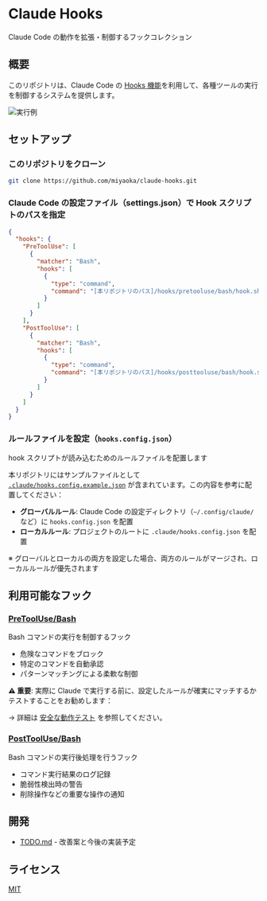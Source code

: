 # Claude Hooks

Claude Code の動作を拡張・制御するフックコレクション

## 概要

このリポジトリは、Claude Code の [Hooks 機能](https://docs.anthropic.com/en/docs/claude-code/hooks)を利用して、各種ツールの実行を制御するシステムを提供します。

<img alt="実行例" src="https://github.com/user-attachments/assets/e4e07a05-0d40-4c20-8c8e-d5f266253e65" />

## セットアップ

### このリポジトリをクローン

```bash
git clone https://github.com/miyaoka/claude-hooks.git
```

### Claude Code の設定ファイル（settings.json）で Hook スクリプトのパスを指定

```json
{
  "hooks": {
    "PreToolUse": [
      {
        "matcher": "Bash",
        "hooks": [
          {
            "type": "command",
            "command": "[本リポジトリのパス]/hooks/pretooluse/bash/hook.sh" // ← 実際のパスを指定
          }
        ]
      }
    ],
    "PostToolUse": [
      {
        "matcher": "Bash",
        "hooks": [
          {
            "type": "command",
            "command": "[本リポジトリのパス]/hooks/posttooluse/bash/hook.sh" // ← 実際のパスを指定
          }
        ]
      }
    ]
  }
}
```

### ルールファイルを設定（`hooks.config.json`）

hook スクリプトが読み込むためのルールファイルを配置します

本リポジトリにはサンプルファイルとして [`.claude/hooks.config.example.json`](.claude/hooks.config.example.json) が含まれています。この内容を参考に配置してください：

- **グローバルルール**: Claude Code の設定ディレクトリ（`~/.config/claude/` など）に `hooks.config.json` を配置
- **ローカルルール**: プロジェクトのルートに `.claude/hooks.config.json` を配置

※ グローバルとローカルの両方を設定した場合、両方のルールがマージされ、ローカルルールが優先されます

## 利用可能なフック

### [PreToolUse/Bash](hooks/pretooluse/bash/docs/user-guide.md)

Bash コマンドの実行を制御するフック

- 危険なコマンドをブロック
- 特定のコマンドを自動承認
- パターンマッチングによる柔軟な制御

**⚠️ 重要**: 実際に Claude で実行する前に、設定したルールが確実にマッチするかテストすることをお勧めします：

→ 詳細は [安全な動作テスト](hooks/pretooluse/bash/docs/user-guide.md#安全な動作テスト) を参照してください。

### [PostToolUse/Bash](hooks/posttooluse/bash/README.md)

Bash コマンドの実行後処理を行うフック

- コマンド実行結果のログ記録
- 脆弱性検出時の警告
- 削除操作などの重要な操作の通知

## 開発

- [TODO.md](TODO.md) - 改善案と今後の実装予定

## ライセンス

[MIT](LICENSE)
